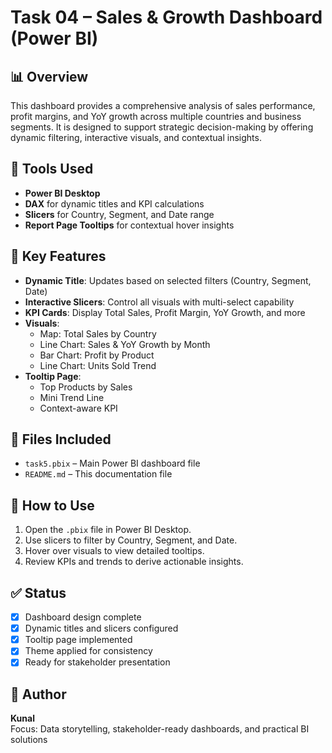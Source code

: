 # Task 04 – Sales & Growth Dashboard (Power BI)

## 📊 Overview
This dashboard provides a comprehensive analysis of sales performance, profit margins, and YoY growth across multiple countries and business segments. It is designed to support strategic decision-making by offering dynamic filtering, interactive visuals, and contextual insights.

## 🔧 Tools Used
- **Power BI Desktop**
- **DAX** for dynamic titles and KPI calculations
- **Slicers** for Country, Segment, and Date range
- **Report Page Tooltips** for contextual hover insights

## 🎯 Key Features
- **Dynamic Title**: Updates based on selected filters (Country, Segment, Date)
- **Interactive Slicers**: Control all visuals with multi-select capability
- **KPI Cards**: Display Total Sales, Profit Margin, YoY Growth, and more
- **Visuals**:
  - Map: Total Sales by Country
  - Line Chart: Sales & YoY Growth by Month
  - Bar Chart: Profit by Product
  - Line Chart: Units Sold Trend
- **Tooltip Page**:
  - Top Products by Sales
  - Mini Trend Line
  - Context-aware KPI

## 📁 Files Included
- `task5.pbix` – Main Power BI dashboard file
- `README.md` – This documentation file

## 🚀 How to Use
1. Open the `.pbix` file in Power BI Desktop.
2. Use slicers to filter by Country, Segment, and Date.
3. Hover over visuals to view detailed tooltips.
4. Review KPIs and trends to derive actionable insights.

## ✅ Status
- [x] Dashboard design complete
- [x] Dynamic titles and slicers configured
- [x] Tooltip page implemented
- [x] Theme applied for consistency
- [x] Ready for stakeholder presentation

## 📌 Author
**Kunal**  
Focus: Data storytelling, stakeholder-ready dashboards, and practical BI solutions
